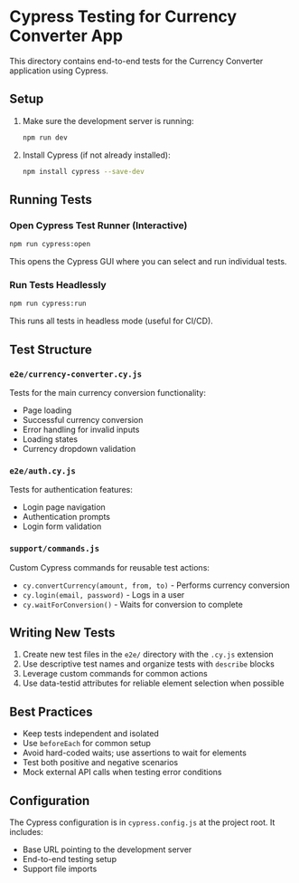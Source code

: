 # Cypress Testing for Currency Converter App

This directory contains end-to-end tests for the Currency Converter application using Cypress.

## Setup

1. Make sure the development server is running:
   ```bash
   npm run dev
   ```

2. Install Cypress (if not already installed):
   ```bash
   npm install cypress --save-dev
   ```

## Running Tests

### Open Cypress Test Runner (Interactive)
```bash
npm run cypress:open
```
This opens the Cypress GUI where you can select and run individual tests.

### Run Tests Headlessly
```bash
npm run cypress:run
```
This runs all tests in headless mode (useful for CI/CD).

## Test Structure

### `e2e/currency-converter.cy.js`
Tests for the main currency conversion functionality:
- Page loading
- Successful currency conversion
- Error handling for invalid inputs
- Loading states
- Currency dropdown validation

### `e2e/auth.cy.js`
Tests for authentication features:
- Login page navigation
- Authentication prompts
- Login form validation

### `support/commands.js`
Custom Cypress commands for reusable test actions:
- `cy.convertCurrency(amount, from, to)` - Performs currency conversion
- `cy.login(email, password)` - Logs in a user
- `cy.waitForConversion()` - Waits for conversion to complete

## Writing New Tests

1. Create new test files in the `e2e/` directory with the `.cy.js` extension
2. Use descriptive test names and organize tests with `describe` blocks
3. Leverage custom commands for common actions
4. Use data-testid attributes for reliable element selection when possible

## Best Practices

- Keep tests independent and isolated
- Use `beforeEach` for common setup
- Avoid hard-coded waits; use assertions to wait for elements
- Test both positive and negative scenarios
- Mock external API calls when testing error conditions

## Configuration

The Cypress configuration is in `cypress.config.js` at the project root. It includes:
- Base URL pointing to the development server
- End-to-end testing setup
- Support file imports
